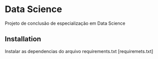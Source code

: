 # Data Science

Projeto de conclusão de especialização em Data Science

## Installation

Instalar as dependencias do arquivo requirements.txt [requiremets.txt]
